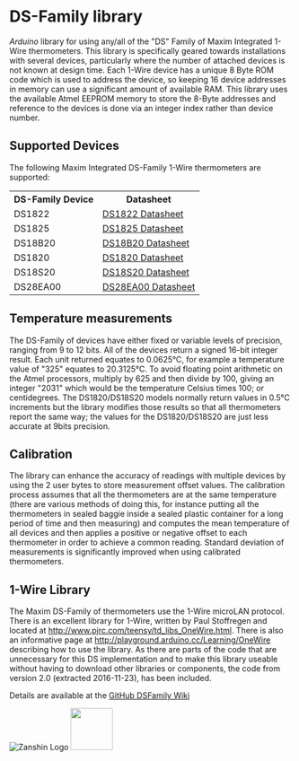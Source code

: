 # DS-Family library
*Arduino* library for using any/all of the "DS" Family of Maxim Integrated 1-Wire thermometers.  This library is specifically geared towards installations with several devices, particularly where the number of
attached devices is not known at design time. Each 1-Wire device has a unique 8 Byte ROM code which is used to address the device, so keeping 16 device addresses in memory can use a significant amount of available
RAM. This library uses the available Atmel EEPROM memory to store the 8-Byte addresses and reference to the devices is done via an integer index rather than device number.

## Supported Devices
The following Maxim Integrated DS-Family 1-Wire thermometers are supported:

<table>
 <th>DS-Family Device</th>
 <th>Datasheet</th>
 <tr>
  <td>DS1822</td>
  <td><a href="https://datasheets.maximintegrated.com/en/ds/DS1822.pdf">DS1822 Datasheet</a></td>
 </tr>
 <tr>
  <td>DS1825</td>
  <td><a href="https://datasheets.maximintegrated.com/en/ds/DS1825.pdf">DS1825 Datasheet</a></td>
 </tr>
 <tr>
  <td>DS18B20</td>
  <td><a href="http://datasheets.maximintegrated.com/en/ds/DS18B20.pdf">DS18B20 Datasheet</a></td>
 </tr>
 <tr>
  <td>DS1820</td>
  <td><a href="https://datasheets.maximintegrated.com/en/ds/DS18S20.pdf">DS1820 Datasheet</a></td>
 </tr>
 <tr>
  <td>DS18S20</td>
  <td><a href="https://datasheets.maximintegrated.com/en/ds/DS18S20.pdf">DS18S20 Datasheet</a></td>
 </tr>
 <tr>
  <td>DS28EA00</td>
  <td><a href="https://datasheets.maximintegrated.com/en/ds/DS28EA00.pdf">DS28EA00 Datasheet</a></td>
 </tr>
</table>

## Temperature measurements
The DS-Family of devices have either fixed or variable levels of precision, ranging from 9 to 12 bits. All of the devices return a signed 16-bit integer result. Each unit returned equates to 0.0625°C, for example a temperature value of "325" equates to 20.3125°C. To avoid floating point arithmetic on the Atmel processors, multiply by 625 and then divide by 100, giving an integer "2031" which would be the temperature Celsius times 100; or centidegrees.  The DS1820/DS18S20 models normally return values in 0.5°C increments but the library modifies those results so that all thermometers report the same way; the values for the DS1820/DS18S20 are just less accurate at 9bits precision.

## Calibration
The library can enhance the accuracy of readings with multiple devices by using the 2 user bytes to store measurement offset values. The calibration process assumes that all the thermometers are at the same temperature (there are various methods of doing this, for instance putting all the thermometers in sealed baggie inside a sealed plastic container for a long period of time and then measuring) and computes the mean temperature of all devices and then applies a positive or negative offset to each thermometer in order to achieve a common reading. Standard deviation of measurements is significantly improved when using calibrated thermometers.

## 1-Wire Library
The Maxim DS-Family of thermometers use the 1-Wire microLAN protocol. There is an excellent library for 1-Wire, written by Paul Stoffregen and located at http://www.pjrc.com/teensy/td_libs_OneWire.html. 
There is also an informative page at http://playground.arduino.cc/Learning/OneWire describing how to use the library. As there are parts of the code that are unnecessary for this DS implementation and 
to make this library useable without having to download other libraries or components, the code from version 2.0 (extracted 2016-11-23), has been included.

Details are available at the [GitHub DSFamily Wiki](https://github.com/SV-Zanshin/DSFamily/wiki)

![Zanshin Logo](https://www.sv-zanshin.com/r/images/site/gif/zanshinkanjitiny.gif) <img src="https://www.sv-zanshin.com/r/images/site/gif/zanshintext.gif" width="75"/>
